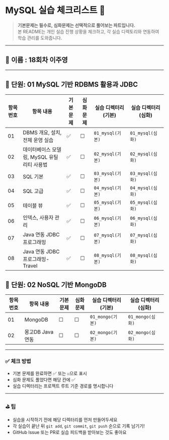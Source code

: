 # MySQL 실습 체크리스트 📝

> **기본문제는 필수로, 심화문제는 선택적으로 풀어보는 파트입니다.**  
> 본 README는 개인 실습 진행 상황을 체크하고, 각 실습 디렉토리와 연동하여 학습 관리를 도와줍니다.

---

## 🙋 이름 : 18회차 이주영

---

## 📘 단원: 01 MySQL 기반 RDBMS 활용과 JDBC

| 항목 번호 | 항목 내용                                 | 기본 문제 | 심화 문제 | 실습 디렉터리(기본) | 실습 디렉터리(심화) |
|----------|-----------------------------------------|------------|----------|-------------------|------------------|
| 01       | DBMS 개요, 설치, 전체 운영 실습           | ✅        | ☐       | `01_mysql(기본)`   | `01_mysql(심화)`   |
| 02       | 데이터베이스 모델링, MySQL 유틸리티 사용법 | ✅        | ☐       | `02_mysql(기본)`   | `02_mysql(심화)`   |
| 03       | SQL 기본                                 | ✅        | ☐       | `03_mysql(기본)`   | `03_mysql(심화)`   |
| 04       | SQL 고급                                 | ✅        | ☐       | `04_mysql(기본)`   | `04_mysql(심화)`   |
| 05       | 테이블 뷰                                | ✅        | ☐        | `05_mysql(기본)`   | `05_mysql(심화)`   |
| 06       | 인덱스, 사용자 관리                       | ✅        | ☐          | `06_mysql(기본)`   | `06_mysql(심화)`   |
| 07       | Java 연동 JDBC 프로그래밍                 | ✅        | ☐        | `07_mysql(기본)`   | `07_mysql(심화)`   |
| 08       | Java 연동 JDBC 프로그래밍-Travel          | ✅        | ☐        | `08_mysql(기본)`   | `08_mysql(심화)`   |

## 📘 단원: 02 NoSQL 기반 MongoDB
| 항목 번호 | 항목 내용                            | 기본 문제   | 심화 문제 | 실습 디렉터리(기본) | 실습 디렉터리(심화) |
|----------|--------------------------------------|------------|----------|--------------------|-------------------|
| 01       | MongoDB                              | ☐         | ☐        | `01_mongo(기본)`   | `01_mongo(심화)`  |
| 02       | 몽고DB Java연동                       | ☐         | ☐        | `02_mongo(기본)`   | `02_mongo(심화)`   |



---

### ✅ 체크 방법

- 기본 문제를 완료하면 ✅ 또는 `☑`으로 표시
- 심화 문제도 풀었다면 해당 칸에 ✅
- 실습 디렉터리는 프로젝트 루트 기준 경로를 명시합니다

---

### ⛳ 팁

- 실습을 시작하기 전에 해당 디렉터리를 먼저 만들어두세요
- 각 실습이 끝난 뒤 `git add`, `git commit`, `git push` 순으로 기록 남기기!
- GitHub Issue 또는 PR로 실습 피드백을 받아보는 것도 좋아요
